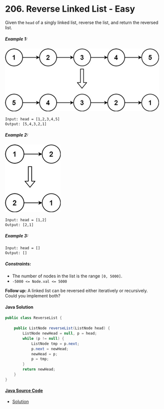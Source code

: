# 206. Reverse Linked List - Easy

Given the ```head``` of a singly linked list, reverse the list, and return the reversed list.


##### Example 1:
![](206_sample_01.jpeg)

```
Input: head = [1,2,3,4,5]
Output: [5,4,3,2,1]
```

##### Example 2:
![](206_sample_02.jpeg)

```
Input: head = [1,2]
Output: [2,1]
```

##### Example 3:

```
Input: head = []
Output: []
``` 

##### Constraints:

- The number of nodes in the list is the range ```[0, 5000]```.
- ```-5000 <= Node.val <= 5000```
 

<b>Follow up:</b> A linked list can be reversed either iteratively or recursively. Could you implement both?

#### Java Solution
```java
public class ReverseList {

    public ListNode reverseList(ListNode head) {
        ListNode newHead = null, p = head;
        while (p != null) {
            ListNode tmp = p.next;
            p.next = newHead;
            newHead = p;
            p = tmp;
        }
        return newHead;
    }
}
```

#### [Java Source Code](../../../src/main/java/com/algorithm/linkedlists/ReverseList.java)
- [Solution](../../../src/main/java/com/algorithm/linkedlists/ReverseSubList.java)